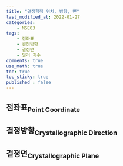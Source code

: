 ```yaml
---
title: "결정학적 위치, 방향, 면"
last_modified_at: 2022-01-27
categories:
    - MSE03
tags:
    - 점좌표
    - 결정방향
    - 결정면
    - 밀러 지수
comments: true
use_math: true
toc: true
toc_sticky: true
published : false
---
```


## 점좌표<sub>Point Coordinate</sub>



## 결정방향<sub>Crystallographic Direction</sub>



## 결정면<sub>Crystallographic Plane</sub>

